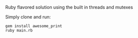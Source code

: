 Ruby flavored solution using the built in threads and mutexes

Simply clone and run:
```shell
gem install awesome_print
ruby main.rb
```
